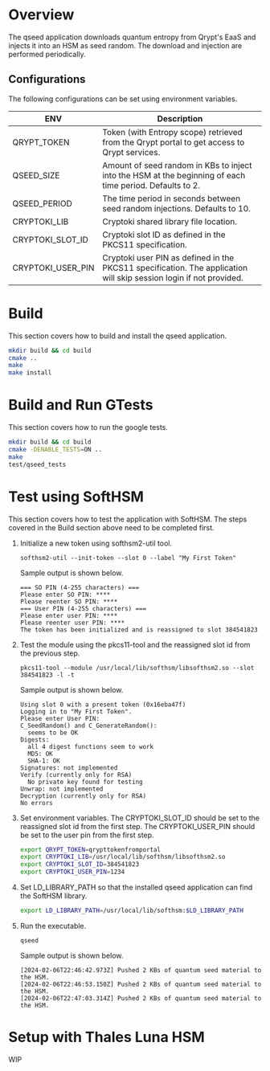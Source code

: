 # Overview
The qseed application downloads quantum entropy from Qrypt's EaaS and injects it into an HSM as seed random. The download and injection are performed periodically.

## Configurations
The following configurations can be set using environment variables.

  | ENV | Description |
  | --- | ------------|
  | QRYPT_TOKEN | Token (with Entropy scope) retrieved from the Qrypt portal to get access to Qrypt services. |
  | QSEED_SIZE | Amount of seed random in KBs to inject into the HSM at the beginning of each time period. Defaults to 2. |
  | QSEED_PERIOD | The time period in seconds between seed random injections. Defaults to 10. |
  | CRYPTOKI_LIB | Cryptoki shared library file location. |
  | CRYPTOKI_SLOT_ID | Cryptoki slot ID as defined in the PKCS11 specification. |
  | CRYPTOKI_USER_PIN | Cryptoki user PIN as defined in the PKCS11 specification. The application will skip session login if not provided. |
  
# Build
This section covers how to build and install the qseed application.

```bash
mkdir build && cd build
cmake .. 
make
make install
```

# Build and Run GTests
This section covers how to run the google tests.

```bash
mkdir build && cd build
cmake -DENABLE_TESTS=ON .. 
make
test/qseed_tests
```

# Test using SoftHSM
This section covers how to test the application with SoftHSM. The steps covered in the Build section above need to be completed first.

1.  Initialize a new token using softhsm2-util tool.
    ```
    softhsm2-util --init-token --slot 0 --label "My First Token"
    ```
    Sample output is shown below.
    ```
    === SO PIN (4-255 characters) ===
    Please enter SO PIN: ****
    Please reenter SO PIN: ****
    === User PIN (4-255 characters) ===
    Please enter user PIN: ****
    Please reenter user PIN: ****
    The token has been initialized and is reassigned to slot 384541823
    ```

2.  Test the module using the pkcs11-tool and the reassigned slot id from the previous step.
    ```
    pkcs11-tool --module /usr/local/lib/softhsm/libsofthsm2.so --slot 384541823 -l -t
    ```
    Sample output is shown below.
    ```
    Using slot 0 with a present token (0x16eba47f)
    Logging in to "My First Token".
    Please enter User PIN: 
    C_SeedRandom() and C_GenerateRandom():
      seems to be OK
    Digests:
      all 4 digest functions seem to work
      MD5: OK
      SHA-1: OK
    Signatures: not implemented
    Verify (currently only for RSA)
      No private key found for testing
    Unwrap: not implemented
    Decryption (currently only for RSA)
    No errors
    ```

3.  Set environment variables. The CRYPTOKI_SLOT_ID should be set to the reassigned slot id from the first step. The CRYPTOKI_USER_PIN should be set to the user pin from the first step.
    ```bash
    export QRYPT_TOKEN=qrypttokenfromportal
    export CRYPTOKI_LIB=/usr/local/lib/softhsm/libsofthsm2.so
    export CRYPTOKI_SLOT_ID=384541823
    export CRYPTOKI_USER_PIN=1234
    ```

4.  Set LD_LIBRARY_PATH so that the installed qseed application can find the SoftHSM library.
    ```bash
    export LD_LIBRARY_PATH=/usr/local/lib/softhsm:$LD_LIBRARY_PATH
    ```

5.  Run the executable.
    ```
    qseed
    ```
    Sample output is shown below.
    ```
    [2024-02-06T22:46:42.973Z] Pushed 2 KBs of quantum seed material to the HSM.
    [2024-02-06T22:46:53.150Z] Pushed 2 KBs of quantum seed material to the HSM.
    [2024-02-06T22:47:03.314Z] Pushed 2 KBs of quantum seed material to the HSM.
    ```

# Setup with Thales Luna HSM
WIP

